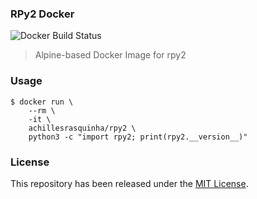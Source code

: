 ### RPy2 Docker

![Docker Build Status](https://img.shields.io/docker/build/achillesrasquinha/rpy2.svg?style=flat-square)

> Alpine-based Docker Image for rpy2

### Usage

```
$ docker run \
    --rm \
    -it \
    achillesrasquinha/rpy2 \
    python3 -c "import rpy2; print(rpy2.__version__)"
```

### License

This repository has been released under the [MIT License](LICENSE).
